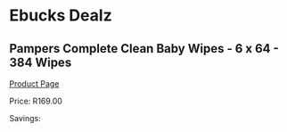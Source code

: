 
# Ebucks Dealz
## Pampers Complete Clean Baby Wipes - 6 x 64 - 384 Wipes
[Product Page](https://www.ebucks.com/web/shop/productSelected.do?prodId=1224558533&catId=1186088243)

Price: R169.00

Savings: 


	